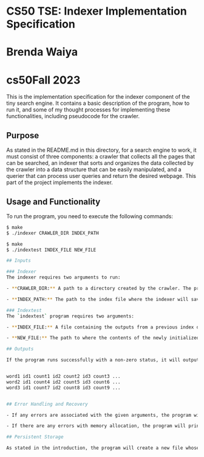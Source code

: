 # CS50 TSE: Indexer Implementation Specification
# Brenda Waiya 
# cs50Fall 2023 
This is the implementation specification for the indexer component of the tiny search engine. It contains a basic description of the program, how to run it, and some of my thought processes for implementing these functionalities, including pseudocode for the crawler.

## Purpose

As stated in the README.md in this directory, for a search engine to work, it must consist of three components: a crawler that collects all the pages that can be searched, an indexer that sorts and organizes the data collected by the crawler into a data structure that can be easily manipulated, and a querier that can process user queries and return the desired webpage. This part of the project implements the indexer.

## Usage and Functionality

To run the program, you need to execute the following commands:

```bash
$ make
$ ./indexer CRAWLER_DIR INDEX_PATH

$ make 
$ ./indextest INDEX_FILE NEW_FILE

## Inputs

### Indexer
The indexer requires two arguments to run:

- **CRAWLER_DIR:** A path to a directory created by the crawler. The program validates that this directory was indeed created by the crawler, as it checks for a hidden `.crawler` file. Moreover, it assumes that the files in the directory are labeled from 1 and increment by 1 for each file.

- **INDEX_PATH:** The path to the index file where the indexer will save the contents of its data structure.

### Indextest
The `indextest` program requires two arguments:

- **INDEX_FILE:** A file containing the outputs from a previous index data structure. It needs to be in the correct format of the indexer. If the given file exists, it is assumed that it conforms to this format.

- **NEW_FILE:** The path to where the contents of the newly initialized index file will be written.

## Outputs

If the program runs successfully with a non-zero status, it will output nothing to stdout. Instead, it will save the contents of its newly created index data structure to the given path. This file will be formatted as follows:


word1 id1 count1 id2 count2 id3 count3 ...
word2 id1 count4 id2 count5 id3 count6 ...
word3 id1 count7 id2 count8 id3 count9 ...


## Error Handling and Recovery

- If any errors are associated with the given arguments, the program will print a message to stderr and terminate.

- If there are any errors with memory allocation, the program will print a message to stderr and terminate immediately. This edge case may result in memory leaks.

## Persistent Storage

As stated in the introduction, the program will create a new file whose name is dictated by the user. This file will contain the contents of the index data structure that was created. For later use by the querier, this file can be used to re-initialize an index struct